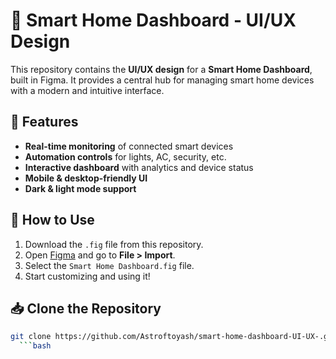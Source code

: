 # 🏡 Smart Home Dashboard - UI/UX Design

This repository contains the **UI/UX design** for a **Smart Home Dashboard**, built in Figma. It provides a central hub for managing smart home devices with a modern and intuitive interface.

## 📌 Features
- **Real-time monitoring** of connected smart devices  
- **Automation controls** for lights, AC, security, etc.  
- **Interactive dashboard** with analytics and device status  
- **Mobile & desktop-friendly UI**  
- **Dark & light mode support**  


## 🔗 How to Use  
1. Download the `.fig` file from this repository.  
2. Open [Figma](https://figma.com/) and go to **File > Import**.  
3. Select the `Smart Home Dashboard.fig` file.  
4. Start customizing and using it!  

## 📥 Clone the Repository  
```bash
git clone https://github.com/Astroftoyash/smart-home-dashboard-UI-UX-.git
  ```bash
  
